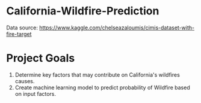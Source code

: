 # California-Wildfire-Prediction
Data source: https://www.kaggle.com/chelseazaloumis/cimis-dataset-with-fire-target

# Project Goals
1. Determine key factors that may contribute on California's wildfires causes.
2. Create machine learning model to predict probability of Wildfire based on input factors.
